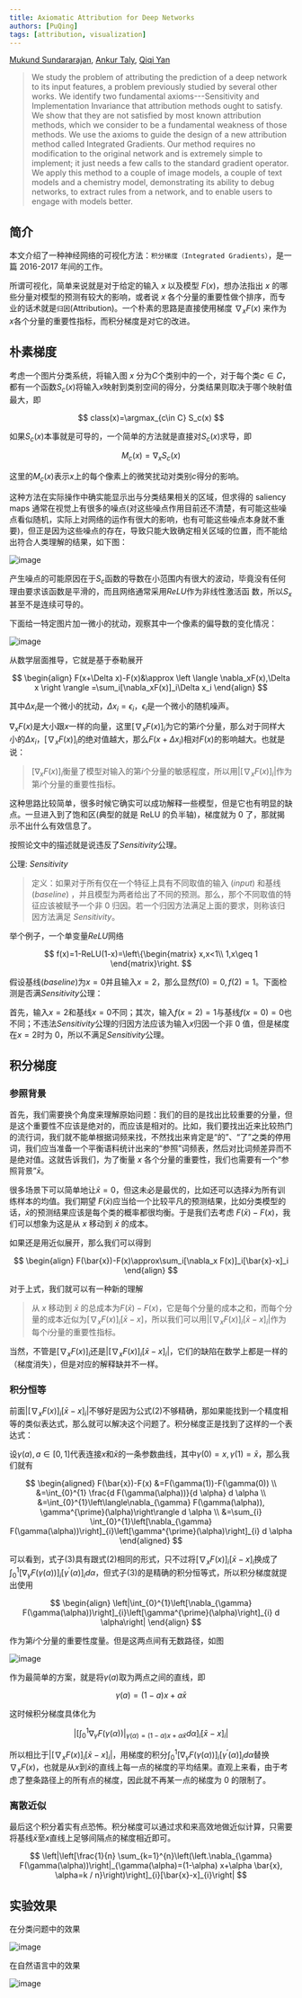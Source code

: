 ```yaml
---
title: Axiomatic Attribution for Deep Networks
authors: [PuQing]
tags: [attribution, visualization]
---
```


[Mukund Sundararajan](https://arxiv.org/search/cs?searchtype=author&query=Sundararajan%2C+M), [Ankur Taly](https://arxiv.org/search/cs?searchtype=author&query=Taly%2C+A), [Qiqi Yan](https://arxiv.org/search/cs?searchtype=author&query=Yan%2C+Q)

> We study the problem of attributing the prediction of a deep network to its input features, a problem previously studied by several other works. We identify two fundamental axioms---Sensitivity and Implementation Invariance that attribution methods ought to satisfy. We show that they are not satisfied by most known attribution methods, which we consider to be a fundamental weakness of those methods. We use the axioms to guide the design of a new attribution method called Integrated Gradients. Our method requires no modification to the original network and is extremely simple to implement; it just needs a few calls to the standard gradient operator. We apply this method to a couple of image models, a couple of text models and a chemistry model, demonstrating its ability to debug networks, to extract rules from a network, and to enable users to engage with models better.

## 简介

本文介绍了一种神经网络的可视化方法：`积分梯度（Integrated Gradients）`，是一篇 2016-2017 年间的工作。

所谓可视化，简单来说就是对于给定的输入 $x$ 以及模型 $F(x)$，想办法指出 $x$ 的哪些分量对模型的预测有较大的影响，或者说 $x$ 各个分量的重要性做个排序，而专业的话术就是`归因`(Attribution)。一个朴素的思路是直接使用梯度 $\nabla _{x}F(x)$ 来作为 $x$各个分量的重要性指标，而积分梯度是对它的改进。

<!--truncate-->

## 朴素梯度

考虑一个图片分类系统，将输入图 $x$ 分为$C$个类别中的一个，对于每个类$c\in C$，都有一个函数$S_c(x)$将输入$x$映射到类别空间的得分，分类结果则取决于哪个映射值最大，即

$$
class(x)=\argmax_{c\in C} S_c(x)
$$

如果$S_c(x)$本事就是可导的，一个简单的方法就是直接对$S_c(x)$求导，即

$$
M_c(x)=\nabla_x S_c(x)
$$

这里的$M_c(x)$表示$x$上的每个像素上的微笑扰动对类别$c$得分的影响。

这种方法在实际操作中确实能显示出与分类结果相关的区域，但求得的 saliency maps 通常在视觉上有很多的噪点(对这些噪点作用目前还不清楚，有可能这些噪点看似随机，实际上对网络的运作有很大的影响，也有可能这些噪点本身就不重要)，但正是因为这些噪点的存在，导致只能大致确定相关区域的位置，而不能给出符合人类理解的结果，如下图：

![image](./src/Axiomatic-Attribution-for-Deep-Networks/grad.png)

产生噪点的可能原因在于$S_c$函数的导数在小范围内有很大的波动，毕竟没有任何理由要求该函数是平滑的，而且网络通常采用$ReLU$作为非线性激活函
数，所以$S_x$甚至不是连续可导的。

下面给一特定图片加一微小的扰动，观察其中一个像素的偏导数的变化情况：

![image](https://upload-images.jianshu.io/upload_images/13184001-16a9f43eefa626d9.png?imageMogr2/auto-orient/strip|imageView2/2/w/610/format/webp)

从数学层面推导，它就是基于泰勒展开

$$
\begin{align}
F(x+\Delta x)-F(x)&\approx \left \langle \nabla_xF(x),\Delta x \right \rangle =\sum_i[\nabla_xF(x)]_i\Delta x_i
\end{align}
$$

其中$\Delta x_i$是一个微小的扰动，$\Delta x_i=\epsilon_i$，$\epsilon_i$是一个微小的随机噪声。

$\nabla_xF(x)$是大小跟$x$一样的向量，这里$[\nabla_xF(x)]_i$为它的第$i$个分量，那么对于同样大小的$\Delta x_i$，$[\nabla_xF(x)]_i$的绝对值越大，那么$F(x+\Delta x_i)$相对$F(x)$的影响越大。也就是说：

> $[\nabla_xF(x)]_i$衡量了模型对输入的第$i$个分量的敏感程度，所以用$|[\nabla_xF(x)]_i|$作为第$i$个分量的重要性指标。

这种思路比较简单，很多时候它确实可以成功解释一些模型，但是它也有明显的缺点。一旦进入到了饱和区(典型的就是 ReLU 的负半轴)，梯度就为 0 了，那就揭示不出什么有效信息了。

按照论文中的描述就是说违反了$Sensitivity$公理。

公理: $Sensitivity$

> 定义：如果对于所有仅在一个特征上具有不同取值的输入 ($input$) 和基线 $(baseline)$ ，并且模型为两者给出了不同的预测。那么，那个不同取值的特征应该被赋予一个非 0 归因。若一个归因方法满足上面的要求，则称该归因方法满足 $Sensitivity$。

举个例子，一个单变量$ReLU$网络

$$
f(x)=1-ReLU(1-x)=\left\{\begin{matrix}
x,x<1\\
1,x\geq 1
\end{matrix}\right.
$$

假设基线$(baseline)$为$x=0$并且输入$x=2$，那么显然$f(0)=0,f(2)=1$。下面检测是否满$Sensitivity$公理：

首先，输入$x=2$和基线$x=0$不同；其次，输入$f(x=2)=1$与基线$f(x=0)=0$也不同；不违法$Sensitivity$公理的归因方法应该为输入$x$归因一个非 0 值，但是梯度在$x=2$时为 0，所以不满足$Sensitivity$公理。

## 积分梯度

### 参照背景

首先，我们需要换个角度来理解原始问题：我们的目的是找出比较重要的分量，但是这个重要性不应该是绝对的，而应该是相对的。比如，我们要找出近来比较热门的流行词，我们就不能单根据词频来找，不然找出来肯定是“的”、“了”之类的停用词，我们应当准备一个平衡语料统计出来的“参照”词频表，然后对比词频差异而不是绝对值。这就告诉我们，为了衡量 $x$ 各个分量的重要性，我们也需要有一个“参照背景”$\bar{x}$。

很多场景下可以简单地让$\bar{x}=0$，但这未必是最优的，比如还可以选择$\bar{x}$为所有训练样本的均值。我们期望 $F(\bar{x})$应当给一个比较平凡的预测结果，比如分类模型的话，$\bar{x}$的预测结果应该是每个类的概率都很均衡。于是我们去考虑 $F(\bar{x})−F(x)$，我们可以想象为这是从 $x$ 移动到 $\bar{x}$ 的成本。

如果还是用近似展开，那么我们可以得到

$$
\begin{align}
F(\bar{x})-F(x)\approx\sum_i[\nabla_x F(x)]_i[\bar{x}-x]_i
\end{align}
$$

对于上式，我们就可以有一种新的理解

> 从 $x$ 移动到 $\bar{x}$ 的总成本为$F(\bar{x})-F(x)$，它是每个分量的成本之和，而每个分量的成本近似为$[\nabla_x F(x)]_i[\bar{x}-x]$，所以我们可以用$|[\nabla_xF(x)]_i[\bar{x}-x]_i|$作为每个$i$分量的重要性指标。

当然，不管是$[\nabla_xF(x)]_i$还是$|[\nabla_xF(x)]_i[\bar{x}-x]_i|$，它们的缺陷在数学上都是一样的（梯度消失），但是对应的解释缺并不一样。

### 积分恒等

前面$|[\nabla_xF(x)]_i[\bar{x}-x]_i|$不够好是因为公式$(2)$不够精确，那如果能找到一个精度相等的类似表达式，那么就可以解决这个问题了。积分梯度正是找到了这样的一个表达式：

设$\gamma(a),a\in[0,1]$代表连接$x$和$\bar{x}$的一条参数曲线，其中$\gamma(0)=x,\gamma(1)=\bar{x}$，那么我们就有

$$
\begin{aligned}
F(\bar{x})-F(x) &=F(\gamma(1))-F(\gamma(0)) \\
&=\int_{0}^{1} \frac{d F(\gamma(\alpha))}{d \alpha} d \alpha \\
&=\int_{0}^{1}\left\langle\nabla_{\gamma} F(\gamma(\alpha)), \gamma^{\prime}(\alpha)\right\rangle d \alpha \\
&=\sum_{i} \int_{0}^{1}\left[\nabla_{\gamma} F(\gamma(\alpha))\right]_{i}\left[\gamma^{\prime}(\alpha)\right]_{i} d \alpha
\end{aligned}
$$

可以看到，式子(3)具有跟式(2)相同的形式，只不过将$[\nabla_xF(x)]_i[\bar{x}-x]_i$换成了$\int_{0}^{1}\left[\nabla_{\gamma} F(\gamma(\alpha))\right]_{i}\left[\gamma^{\prime}(\alpha)\right]_{i} d \alpha$，但式子(3)的是精确的积分恒等式，所以积分梯度就提出使用

$$
\begin{align}
\left|\int_{0}^{1}\left[\nabla_{\gamma} F(\gamma(\alpha))\right]_{i}\left[\gamma^{\prime}(\alpha)\right]_{i} d \alpha\right|
\end{align}
$$

作为第$i$个分量的重要性度量。但是这两点间有无数路径，如图

![image](./src/Axiomatic-Attribution-for-Deep-Networks/Snipaste_2022-06-23_18-36-00.png)

作为最简单的方案，就是将$\gamma(a)$取为两点之间的直线，即

$$
\gamma(a)=(1-a)x+a\bar{x}
$$

这时候积分梯度具体化为

$$
\left|\left[\left.\int_{0}^{1} \nabla_{\gamma} F(\gamma(\alpha))\right|_{\gamma(\alpha)=(1-\alpha) x+\alpha \bar{x}} d \alpha\right]_{i}[\bar{x}-x]_{i}\right|
$$

所以相比于$|[\nabla_xF(x)]_i[\bar{x}-x]_i|$，用梯度的积分$\int_{0}^{1}\left[\nabla_{\gamma} F(\gamma(\alpha))\right]_{i}\left[\gamma^{\prime}(\alpha)\right]_{i} d \alpha$替换$\nabla_xF(x)$，也就是从$x$到$\bar{x}$的直线上每一点的梯度的平均结果。直观上来看，由于考虑了整条路径上的所有点的梯度，因此就不再某一点的梯度为 0 的限制了。

### 离散近似

最后这个积分着实有点恐怖。积分梯度可以通过求和来高效地做近似计算，只需要将基线$\bar{x}$至$x$直线上足够间隔点的梯度相近即可。

$$
\left|\left[\frac{1}{n} \sum_{k=1}^{n}\left(\left.\nabla_{\gamma} F(\gamma(\alpha))\right|_{\gamma(\alpha)=(1-\alpha) x+\alpha \bar{x}, \alpha=k / n}\right)\right]_{i}[\bar{x}-x]_{i}\right|
$$

## 实验效果

在分类问题中的效果

![image](./src/Axiomatic-Attribution-for-Deep-Networks//Snipaste_2022-06-23_18-37-52.png)

在自然语言中的效果

![image](./src/Axiomatic-Attribution-for-Deep-Networks/Snipaste_2022-06-23_18-40-31.png)
